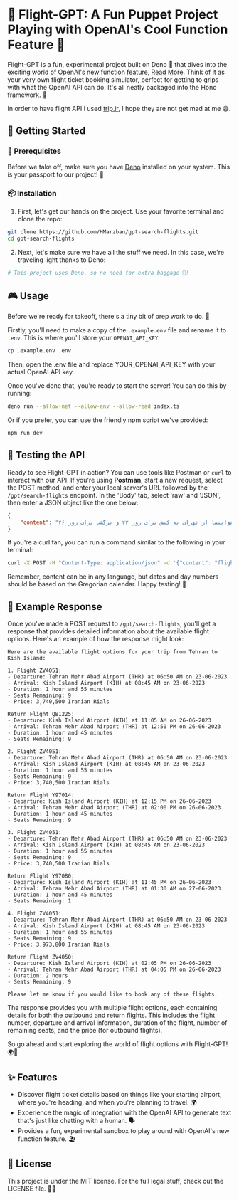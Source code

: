 # 🛫 Flight-GPT: A Fun Puppet Project Playing with OpenAI's Cool Function Feature 🤖

Flight-GPT is a fun, experimental project built on Deno 🦕 that dives into the exciting world of OpenAI's new function feature, [Read More](https://openai.com/blog/function-calling-and-other-api-updates). Think of it as your very own flight ticket booking simulator, perfect for getting to grips with what the OpenAI API can do. It's all neatly packaged into the Hono framework. 🎁

In order to have flight API I used [trip.ir](https://www.trip.ir/), I hope they are not get mad at me 😅.
## 🚀 Getting Started

### 🔧 Prerequisites

Before we take off, make sure you have [Deno](https://deno.land/) installed on your system. This is your passport to our project! 🛂

### 📦 Installation

1. First, let's get our hands on the project. Use your favorite terminal and clone the repo:
```bash
git clone https://github.com/HMarzban/gpt-search-flights.git
cd gpt-search-flights
```
2. Next, let's make sure we have all the stuff we need. In this case, we're traveling light thanks to Deno:

```bash
# This project uses Deno, so no need for extra baggage 🧳!
```

## 🎮 Usage
Before we're ready for takeoff, there's a tiny bit of prep work to do. 🛫

Firstly, you'll need to make a copy of the `.example.env` file and rename it to `.env`. This is where you'll store your `OPENAI_API_KEY`.
```bash
cp .example.env .env
```
Then, open the .env file and replace YOUR_OPENAI_API_KEY with your actual OpenAI API key.

Once you've done that, you're ready to start the server! You can do this by running:

```bash
deno run --allow-net --allow-env --allow-read index.ts
```
Or if you prefer, you can use the friendly npm script we've provided:
```bash
npm run dev
```
## 🎯 Testing the API
Ready to see Flight-GPT in action? You can use tools like Postman or `curl` to interact with our API.
If you're using **Postman**, start a new request, select the POST method, and enter your local server's URL followed by the `/gpt/search-flights` endpoint. In the 'Body' tab, select 'raw' and 'JSON', then enter a JSON object like the one below:
```json
{
    "content": "بلیط هواپیما از تهران به کیش برای روز ۲۳ و برگشت برای روز ۲۶"
}
```
If you're a curl fan, you can run a command similar to the following in your terminal:

```bash
curl -X POST -H "Content-Type: application/json" -d '{"content": "flight ticket from tehran to mashhad airport for 23 and return 26 of this month"}' http://localhost:<your_port>/gpt/search-flights
```

Remember, content can be in any language, but dates and day numbers should be based on the Gregorian calendar. Happy testing! 🚀

## 🎁 Example Response
Once you've made a POST request to `/gpt/search-flights`, you'll get a response that provides detailed information about the available flight options. Here's an example of how the response might look:

```
Here are the available flight options for your trip from Tehran to Kish Island:

1. Flight ZV4051:
- Departure: Tehran Mehr Abad Airport (THR) at 06:50 AM on 23-06-2023
- Arrival: Kish Island Airport (KIH) at 08:45 AM on 23-06-2023
- Duration: 1 hour and 55 minutes
- Seats Remaining: 9
- Price: 3,740,500 Iranian Rials

Return Flight QB1225:
- Departure: Kish Island Airport (KIH) at 11:05 AM on 26-06-2023
- Arrival: Tehran Mehr Abad Airport (THR) at 12:50 PM on 26-06-2023
- Duration: 1 hour and 45 minutes
- Seats Remaining: 9

2. Flight ZV4051:
- Departure: Tehran Mehr Abad Airport (THR) at 06:50 AM on 23-06-2023
- Arrival: Kish Island Airport (KIH) at 08:45 AM on 23-06-2023
- Duration: 1 hour and 55 minutes
- Seats Remaining: 9
- Price: 3,740,500 Iranian Rials

Return Flight Y97014:
- Departure: Kish Island Airport (KIH) at 12:15 PM on 26-06-2023
- Arrival: Tehran Mehr Abad Airport (THR) at 02:00 PM on 26-06-2023
- Duration: 1 hour and 45 minutes
- Seats Remaining: 9

3. Flight ZV4051:
- Departure: Tehran Mehr Abad Airport (THR) at 06:50 AM on 23-06-2023
- Arrival: Kish Island Airport (KIH) at 08:45 AM on 23-06-2023
- Duration: 1 hour and 55 minutes
- Seats Remaining: 9
- Price: 3,740,500 Iranian Rials

Return Flight Y97080:
- Departure: Kish Island Airport (KIH) at 11:45 PM on 26-06-2023
- Arrival: Tehran Mehr Abad Airport (THR) at 01:30 AM on 27-06-2023
- Duration: 1 hour and 45 minutes
- Seats Remaining: 1

4. Flight ZV4051:
- Departure: Tehran Mehr Abad Airport (THR) at 06:50 AM on 23-06-2023
- Arrival: Kish Island Airport (KIH) at 08:45 AM on 23-06-2023
- Duration: 1 hour and 55 minutes
- Seats Remaining: 9
- Price: 3,973,800 Iranian Rials

Return Flight ZV4050:
- Departure: Kish Island Airport (KIH) at 02:05 PM on 26-06-2023
- Arrival: Tehran Mehr Abad Airport (THR) at 04:05 PM on 26-06-2023
- Duration: 2 hours
- Seats Remaining: 9

Please let me know if you would like to book any of these flights.
```

The response provides you with multiple flight options, each containing details for both the outbound and return flights. This includes the flight number, departure and arrival information, duration of the flight, number of remaining seats, and the price (for outbound flights).

So go ahead and start exploring the world of flight options with Flight-GPT! 🌍🛫

## ✨ Features
- Discover flight ticket details based on things like your starting airport, where you're heading, and when you're planning to travel. 🌍
- Experience the magic of integration with the OpenAI API to generate text that's just like chatting with a human. 🗣
- Provides a fun, experimental sandbox to play around with OpenAI's new function feature. 🏖


## 📜 License
This project is under the MIT license. For the full legal stuff, check out the LICENSE file. 🕵️‍♂️

